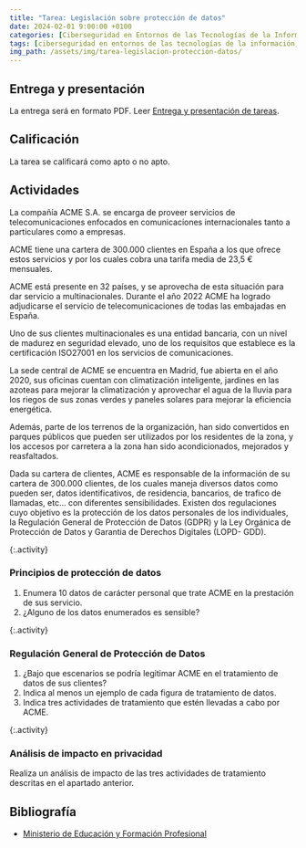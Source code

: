 ```yaml
---
title: "Tarea: Legislación sobre protección de datos"
date: 2024-02-01 9:00:00 +0100
categories: [Ciberseguridad en Entornos de las Tecnologías de la Información, Normativa de Ciberseguridad]
tags: [ciberseguridad en entornos de las tecnologías de la información, normativa de ciberseguridad]
img_path: /assets/img/tarea-legislacion-proteccion-datos/
---
```


## Entrega y presentación

La entrega será en formato PDF. Leer [Entrega y presentación de tareas](/posts/entrega-presentacion-tareas/).

## Calificación

La tarea se calificará como apto o no apto.

## Actividades

La compañía ACME S.A. se encarga de proveer servicios de telecomunicaciones enfocados en comunicaciones internacionales tanto a particulares como a empresas.

ACME tiene una cartera de 300.000 clientes en España a los que ofrece estos servicios y por los cuales cobra una tarifa media de 23,5 € mensuales.

ACME está presente en 32 países, y se aprovecha de esta situación para dar servicio a multinacionales. Durante el año 2022 ACME ha logrado adjudicarse el servicio de telecomunicaciones de todas las embajadas en España.

Uno de sus clientes multinacionales es una entidad bancaria, con un nivel de madurez en seguridad elevado, uno de los requisitos que establece es la certificación ISO27001 en los servicios de comunicaciones.

La sede central de ACME se encuentra en Madrid, fue abierta en el año 2020, sus oficinas cuentan con climatización inteligente, jardines en las azoteas para mejorar la climatización y aprovechar el agua de la lluvia para los riegos de sus zonas verdes y paneles solares para mejorar la eficiencia energética.

Además, parte de los terrenos de la organización, han sido convertidos en parques públicos que pueden ser utilizados por los residentes de la zona, y los accesos por carretera a la zona han sido acondicionados, mejorados y reasfaltados.

Dada su cartera de clientes, ACME es responsable de la información de su cartera de 300.000 clientes, de los cuales maneja diversos datos como pueden ser, datos identificativos, de residencia, bancarios, de trafico de llamadas, etc... con diferentes sensibilidades. Existen dos regulaciones cuyo objetivo es la protección de los datos personales de los individuales, la Regulación General de Protección de Datos (GDPR) y la Ley Orgánica de Protección de Datos y Garantia de Derechos Digitales (LOPD- GDD).

{:.activity}
### Principios de protección de datos

1. Enumera 10 datos de carácter personal que trate ACME en la prestación de sus servicio. 
1. ¿Alguno de los datos enumerados es sensible?

{:.activity}
### Regulación General de Protección de Datos

1. ¿Bajo que escenarios se podría legitimar ACME en el tratamiento de datos de sus clientes?
1. Indica al menos un ejemplo de cada figura de tratamiento de datos.
1. Indica tres actividades de tratamiento que estén llevadas a cabo por ACME.

{:.activity}
### Análisis de impacto en privacidad

Realiza un análisis de impacto de las tres actividades de tratamiento descritas en el apartado anterior. 

## Bibliografía

- [Ministerio de Educación y Formación Profesional](https://www.educacionyfp.gob.es/portada.html)